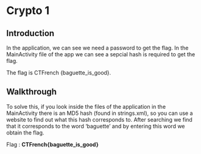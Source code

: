 # Crypto 1

## Introduction

In the application, we can see we need a password to get the flag.
In the MainActivity file of the app we can see a sepcial hash is required to get the flag.

The flag is CTFrench {baguette_is_good}.

## Walkthrough 

To solve this, if you look inside the files of the application in the MainActivity there is an MD5 hash (found in strings.xml), so you can use a website to find out what this hash corresponds to. 
After searching we find that it corresponds to the word ‘baguette’ and by entering this word we obtain the flag.

Flag : **CTFrench{baguette_is_good}**



